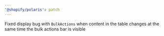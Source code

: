 ```yaml
---
'@shopify/polaris': patch
---
```


Fixed display bug with `BulkActions` when content in the table changes at the same time the bulk actions bar is visible
